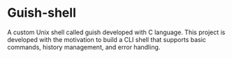# Guish-shell
A custom Unix shell called guish developed with C language. This project is developed with the motivation to build a CLI shell that supports basic commands, history management, and error handling.
